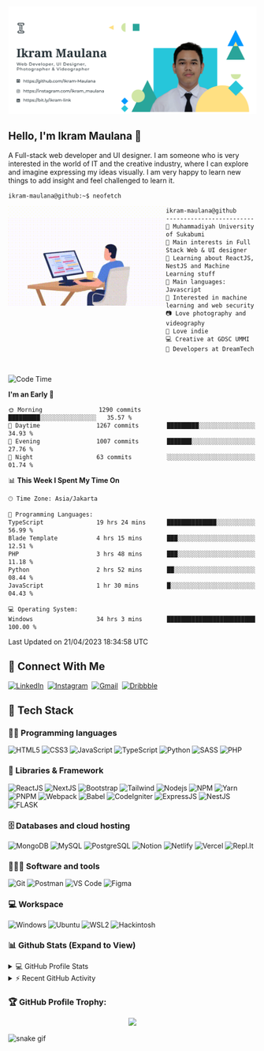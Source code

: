 
![Banner](https://raw.githubusercontent.com/Ikram-Maulana/Ikram-Maulana/master/my-banner.png)  

## Hello, I'm Ikram Maulana 👋

A Full-stack web developer and UI designer. I am someone who is very interested in the world of IT and the creative industry, where I can explore and imagine expressing my ideas visually. I am very happy to learn new things to add insight and feel challenged to learn it.

```console
ikram-maulana@github:~$ neofetch
```

<img align="left" src="https://raw.githubusercontent.com/Ikram-Maulana/Ikram-Maulana/master/code.gif" alt="Unfortunately I didn't find the author of the pic, feel to open a pull request if found" width="320" /> 

```
ikram-maulana@github
-------------------------
🏫 Muhammadiyah University of Sukabumi
🔎 Main interests in Full Stack Web & UI designer
🌱 Learning about ReactJS, NestJS and Machine Learning stuff
🌟 Main languages: Javascript
🚩 Interested in machine learning and web security
📷 Love photography and videography
🎵 Love indie
💻 Creative at GDSC UMMI
🤝 Developers at DreamTech
```
<br>

<!--START_SECTION:waka-->
![Code Time](http://img.shields.io/badge/Code%20Time-679%20hrs%2025%20mins-blue)

**I'm an Early 🐤** 

```text
🌞 Morning                1290 commits        █████████░░░░░░░░░░░░░░░░   35.57 % 
🌆 Daytime                1267 commits        █████████░░░░░░░░░░░░░░░░   34.93 % 
🌃 Evening                1007 commits        ███████░░░░░░░░░░░░░░░░░░   27.76 % 
🌙 Night                  63 commits          ░░░░░░░░░░░░░░░░░░░░░░░░░   01.74 % 
```


📊 **This Week I Spent My Time On** 

```text
🕑︎ Time Zone: Asia/Jakarta

💬 Programming Languages: 
TypeScript               19 hrs 24 mins      ██████████████░░░░░░░░░░░   56.99 % 
Blade Template           4 hrs 15 mins       ███░░░░░░░░░░░░░░░░░░░░░░   12.51 % 
PHP                      3 hrs 48 mins       ███░░░░░░░░░░░░░░░░░░░░░░   11.18 % 
Python                   2 hrs 52 mins       ██░░░░░░░░░░░░░░░░░░░░░░░   08.44 % 
JavaScript               1 hr 30 mins        █░░░░░░░░░░░░░░░░░░░░░░░░   04.43 % 

💻 Operating System: 
Windows                  34 hrs 3 mins       █████████████████████████   100.00 % 
```


 Last Updated on 21/04/2023 18:34:58 UTC
<!--END_SECTION:waka-->

## 🔗 Connect With Me
  [![LinkedIn](https://img.shields.io/badge/linkedin-%230077B5.svg?style=for-the-badge&logo=linkedin&logoColor=white)](https://www.linkedin.com/in/ikram-maulana-54a152217)&nbsp;
  [![Instagram](https://img.shields.io/badge/Instagram-%23E4405F.svg?style=for-the-badge&logo=Instagram&logoColor=white)](https://instagram.com/ikram_maulana)&nbsp;
  [![Gmail](https://img.shields.io/badge/Gmail-D14836?style=for-the-badge&logo=gmail&logoColor=white)](mailto:ikram_maulana@onedrive.web.id)&nbsp;
  [![Dribbble](https://img.shields.io/badge/Dribbble-EA02FF?style=for-the-badge&logo=dribbble&logoColor=white)](https://dribbble.com/ikram_maulana)&nbsp;
  
## 🔧 Tech Stack

### 👨‍💻 Programming languages
![HTML5](https://img.shields.io/badge/HTML5-E34F26?style=for-the-badge&logo=html5&logoColor=white)
![CSS3](https://img.shields.io/badge/CSS3-1572B6?style=for-the-badge&logo=css3&logoColor=white)
![JavaScript](https://img.shields.io/badge/JavaScript-323330?style=for-the-badge&logo=javascript&logoColor=F7DF1E)
![TypeScript](https://img.shields.io/badge/TypeScript-1572B6?style=for-the-badge&logo=typescript&logoColor=white)
![Python](https://img.shields.io/badge/Python-1E415D?style=for-the-badge&logo=python&logoColor=white)
![SASS](https://img.shields.io/badge/SASS-c96195?style=for-the-badge&logo=sass&logoColor=white)
![PHP](https://img.shields.io/badge/PHP-6c70a3?style=for-the-badge&logo=php&logoColor=white)

### 🧩 Libraries & Framework
![ReactJS](https://img.shields.io/badge/ReactJS-040404?style=for-the-badge&logo=react&logoColor=7adaf7)
![NextJS](https://img.shields.io/badge/NEXTJS-040404?style=for-the-badge&logo=vercel&logoColor=7adaf7)
![Bootstrap](https://img.shields.io/badge/Bootstrap-563D7C?style=for-the-badge&logo=bootstrap&logoColor=white)
![Tailwind](https://img.shields.io/badge/tailwind-323330?style=for-the-badge&logo=tailwindcss&logoColor=4ab0b4)
![Nodejs](https://img.shields.io/badge/Node.js-339933?style=for-the-badge&logo=nodedotjs&logoColor=white)
![NPM](https://img.shields.io/badge/npm-323330?style=for-the-badge&logo=npm&logoColor=white)
![Yarn](https://img.shields.io/badge/yarn-2c8ebb?style=for-the-badge&logo=yarn&logoColor=white)
![PNPM](https://img.shields.io/badge/pnpm-f69220?style=for-the-badge&logo=pnpm&logoColor=white)
![Webpack](https://img.shields.io/badge/webpack-5299c7?style=for-the-badge&logo=webpack&logoColor=white)
![Babel](https://img.shields.io/badge/babel-323330?style=for-the-badge&logo=babel&logoColor=eeda7c)
![CodeIgniter](https://img.shields.io/badge/CodeIgniter-e54a29?style=for-the-badge&logo=codeigniter&logoColor=eeda7c)
![ExpressJS](https://img.shields.io/badge/ExpressJS-323330?style=for-the-badge&logo=express&logoColor=eeda7c)
![NestJS](https://img.shields.io/badge/nestjs-323330?style=for-the-badge&logo=nestjs&logoColor=e0234e)
![FLASK](https://img.shields.io/badge/flask-323330?style=for-the-badge&logo=flask&logoColor=e0234e)

### 🗄️ Databases and cloud hosting
![MongoDB](https://img.shields.io/badge/MongoDB-4ea94b?style=for-the-badge&logo=mongodb&logoColor=white)
![MySQL](https://img.shields.io/badge/MySQL-005d88?style=for-the-badge&logo=mysql&logoColor=00f)
![PostgreSQL](https://img.shields.io/badge/PostgreSQL-31648C?style=for-the-badge&logo=postgresql&logoColor=white)
![Notion](https://img.shields.io/badge/Notion-010101?style=for-the-badge&logo=notion&logoColor=white)
![Netlify](https://img.shields.io/badge/Netlify-34b2bb?style=for-the-badge&logo=netlify&logoColor=white)
![Vercel](https://img.shields.io/badge/Vercel-010101?style=for-the-badge&logo=vercel&logoColor=white)
![Repl.It](https://img.shields.io/badge/Replit-0D101E?style=for-the-badge&logo=Replit&logoColor=white)

### 🧑🏻‍💻 Software and tools
![Git](https://img.shields.io/badge/Git-F05032?style=for-the-badge&logo=git&logoColor=white)
![Postman](https://img.shields.io/badge/Postman-FF6C37?style=for-the-badge&logo=Postman&logoColor=white)
![VS Code](https://img.shields.io/badge/Visual_Studio_Code-0078D4?style=for-the-badge&logo=visual%20studio%20code&logoColor=white)
![Figma](https://img.shields.io/badge/Figma-F24E1E?style=for-the-badge&logo=figma&logoColor=white)

### 💻 Workspace
![Windows](https://img.shields.io/badge/Windows-0078D6?style=for-the-badge&logo=windows&logoColor=white)
![Ubuntu](https://img.shields.io/badge/Ubuntu-E95420?style=for-the-badge&logo=ubuntu&logoColor=white)
![WSL2](https://img.shields.io/badge/WSL2-0078D6?style=for-the-badge&logo=linux&logoColor=white)
![Hackintosh](https://img.shields.io/badge/Hackintosh-5e5e5e?style=for-the-badge&logo=apple&logoColor=white)

### 📊 Github Stats (Expand to View)

<details> 
  <summary>💻 GitHub Profile Stats</summary>
  <br/>
    <img width="100%" src="https://github-readme-streak-stats.herokuapp.com?user=ikram-maulana&theme=algolia&date_format=M%20j%5B%2C%20Y%5D&hide_border=true">
    <div align="center">
  <a href="https://github.com/ikram-maulana">
    <img height="180em" src="https://github-readme-stats-eight-theta.vercel.app/api?username=ikram-maulana&show_icons=true&theme=algolia&include_all_commits=true&count_private=true&hide_border=true"/>
    <img height="180em" src="https://github-readme-stats-eight-theta.vercel.app/api/top-langs/?username=ikram-maulana&layout=compact&langs_count=8&theme=algolia&hide_border=true"/>
  </a>
</div>
</details>


<!-- https://github.com/jamesgeorge007/github-activity-readme -->
<details>
  <summary>⚡ Recent GitHub Activity</summary>
  <br/>
  
  ![Ikram Maulana's GitHub activity graph](https://activity-graph.herokuapp.com/graph?username=ikram-maulana&&theme=react-dark)
</details>

### 🏆 GitHub Profile Trophy:

<p align="center">
<a href="https://github.com/ryo-ma/github-profile-trophy">
  <img width=800 src="https://github-profile-trophy.vercel.app/?username=ikram-maulana&column=8&theme=algolia&no-frame=true&no-bg=true"/>
</a>
</p>

![snake gif](https://github.com/ikram-maulana/ikram-maulana/blob/output/github-contribution-grid-snake.gif)
